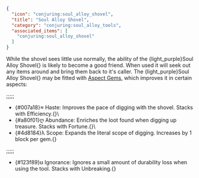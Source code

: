 ```json
{
  "icon": "conjuring:soul_alloy_shovel",
  "title": "Soul Alloy Shovel",
  "category": "conjuring:soul_alloy_tools",
  "associated_items": [
    "conjuring:soul_alloy_shovel"
  ]
}
```

While the shovel sees little use normally, the ability of the {light_purple}Soul Alloy Shovel{} is likely to become a
good friend. When used it will seek out any items around and bring them back to it's caller. The
{light_purple}Soul Alloy Shovel{} may be fitted with [Aspect Gems](^conjuring:basics/basic_gem_tinkering),
which improves it in certain aspects:

;;;;;

- {#007a18}≈ Haste: Improves the pace of digging with the shovel. Stacks with Efficiency.{}\
- {#a80f01}ღ Abundance: Enriches the loot found when digging up treasure. Stacks with Fortune.{}\
- {#4d8184}λ Scope: Expands the literal scope of digging. Increases by 1 block per gem.{}

;;;;;

- {#123f89}ʊ Ignorance: Ignores a small amount of durability loss when using the tool. Stacks with Unbreaking.{}